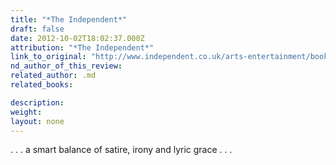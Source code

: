```yaml
---
title: "*The Independent*"
draft: false
date: 2012-10-02T18:02:37.000Z
attribution: "*The Independent*"
link_to_original: "http://www.independent.co.uk/arts-entertainment/books/reviews/the-city-and-the-mountains-by-eccedila-de-que237roz-980033.html"
nd_author_of_this_review:
related_author: .md
related_books:

description:
weight:
layout: none
---
```

. . . a smart balance of satire, irony and lyric grace . . .

